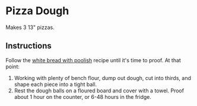 # Pizza Dough

Makes 3 13" pizzas.

## Instructions

Follow the [white bread with poolish](white-bread-with-poolish.md) recipe until it's time to proof. At that point:

1. Working with plenty of bench flour, dump out dough, cut into thirds, and shape each piece into a tight ball.
2. Rest the dough balls on a floured board and cover with a towel. Proof about 1 hour on the counter, or 6-48 hours in the fridge.
